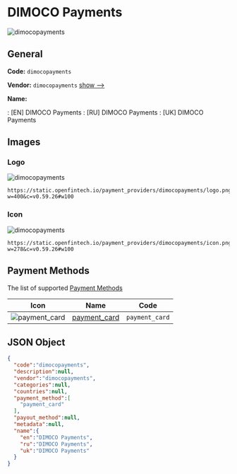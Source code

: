 
# DIMOCO Payments 
![dimocopayments](https://static.openfintech.io/payment_providers/dimocopayments/logo.png?w=400&c=v0.59.26#w100)  

## General 
 
**Code:** `dimocopayments` 
 
**Vendor:** `dimocopayments` [show -->](/vendors/dimocopayments/) 
 
**Name:** 
 
:	[EN] DIMOCO Payments 
:	[RU] DIMOCO Payments 
:	[UK] DIMOCO Payments 
 

## Images 

### Logo 
 
![dimocopayments](https://static.openfintech.io/payment_providers/dimocopayments/logo.png?w=400&c=v0.59.26#w100)  

```
https://static.openfintech.io/payment_providers/dimocopayments/logo.png?w=400&c=v0.59.26#w100
```  

### Icon 
 
![dimocopayments](https://static.openfintech.io/payment_providers/dimocopayments/icon.png?w=278&c=v0.59.26#w100)  

```
https://static.openfintech.io/payment_providers/dimocopayments/icon.png?w=278&c=v0.59.26#w100
```  

## Payment Methods 
 
The list of supported [Payment Methods](/payment-methods/) 

|Icon|Name|Code| 
|:---:|:---:|:---:| 
|![payment_card](https://static.openfintech.io/payment_methods/payment_card/icon.svg?w=278&c=v0.59.26#w100) |[payment_card](/payment-methods/payment_card/)|`payment_card`| 
 

## JSON Object 

```json
{
  "code":"dimocopayments",
  "description":null,
  "vendor":"dimocopayments",
  "categories":null,
  "countries":null,
  "payment_method":[
    "payment_card"
  ],
  "payout_method":null,
  "metadata":null,
  "name":{
    "en":"DIMOCO Payments",
    "ru":"DIMOCO Payments",
    "uk":"DIMOCO Payments"
  }
}
```  
